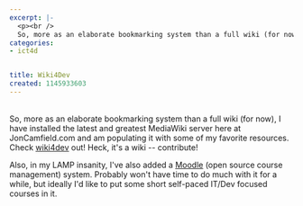 ```yaml
---
excerpt: |-
  <p><br />
  So, more as an elaborate bookmarking system than a full wiki (for now), I have installed the latest and greatest MediaWiki server here at JonCamfield.com and am populating it with some of my favorite resources.  Check <a href="http://www.joncamfield.com/wiki4dev">wiki4dev</a> out!  Heck, it's a wiki -- contribute!</p>
categories:
- ict4d


title: Wiki4Dev
created: 1145933603
---
```

<p><br />
So, more as an elaborate bookmarking system than a full wiki (for now), I have installed the latest and greatest MediaWiki server here at JonCamfield.com and am populating it with some of my favorite resources.  Check <a href="http://www.joncamfield.com/wiki4dev">wiki4dev</a> out!  Heck, it's a wiki -- contribute!</p>

<p>Also, in my LAMP insanity, I've also added a <a href="http://www.joncamfield.com/moodle">Moodle</a> (open source course management) system.  Probably won't have time to do much with it for a while, but ideally I'd like to put some short self-paced IT/Dev focused courses in it.</p>
